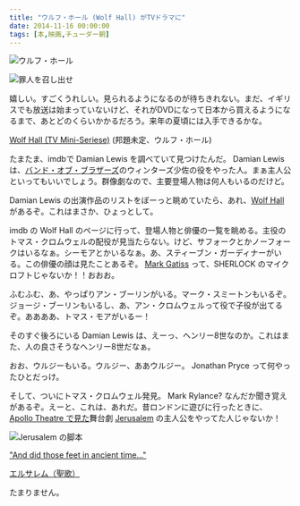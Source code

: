 ```yaml
---
title: "ウルフ・ホール (Wolf Hall) がTVドラマに"
date: 2014-11-16 00:00:00
tags: [本,映画,チューダー朝]
---
```


![ウルフ・ホール](https://res.cloudinary.com/di7y4t4ad/image/upload/article/21/img1-thumb.jpg)

![罪人を召し出せ](https://res.cloudinary.com/di7y4t4ad/image/upload/article/21/img2-thumb.jpg)

  


嬉しい。すごくうれしい。見られるようになるのが待ちきれない。まだ、イギリスでも放送は始まっていないけど、それがDVDになって日本から買えるようになるまで、あとどのくらいかかるだろう。来年の夏頃には入手できるかな。 

  


[Wolf Hall (TV Mini-Seriese)](http://www.imdb.com/title/tt3556920/) (邦題未定、ウルフ・ホール) 

  


たまたま、imdbで Damian Lewis を調べていて見つけたんだ。 Damian Lewis は、[バンド・オブ・ブラザーズ](/2014/08/31/bandoobuburazaazunosakurafubuki.html)のウィンターズ少佐の役をやった人。まぁ主人公といってもいいでしょう。群像劇なので、主要登場人物は何人もいるのだけど。 

  


Damian Lewis の出演作品のリストをぼーっと眺めていたら、あれ、[Wolf Hall](/2013/02/03/urufuhooru.html) があるぞ。これはまさか、ひょっとして。 

  


imdb の Wolf Hall のページに行って、登場人物と俳優の一覧を眺める。主役のトマス・クロムウェルの配役が見当たらない。けど、サフォークとかノーフォークはいるなぁ。シーモアとかいるなぁ。あ、スティーブン・ガーディナーがいる。この俳優の顔は見たことあるぞ。 [Mark Gatiss](http://www.imdb.com/name/nm0309693) って、SHERLOCK のマイクロフトじゃないか！！おおお。 

  


ふむふむ、あ、やっぱりアン・ブーリンがいる。マーク・スミートンもいるぞ。ジョージ・ブーリンもいるし、あ、アン・クロムウェルって役で子役が出てるぞ。ああああ、トマス・モアがいるー！ 

  


そのすぐ後ろにいる Damian Lewis は、えーっ、ヘンリー8世なのか。これはまた、人の良さそうなヘンリー8世だなぁ。 

  


おお、ウルジーもいる。ウルジー、ああウルジー。 Jonathan Pryce って何やったひとだっけ。 

  


そして、ついにトマス・クロムウェル発見。 Mark Rylance? なんだか聞き覚えがあるぞ。えーと、これは、あれだ。昔ロンドンに遊びに行ったときに、 [Apollo Theatre で見た](/2010/04/06/jerusalem.html)舞台劇 [Jerusalem](http://www.telegraph.co.uk/culture/theatre/london-shows/7205537/Jerusalem-at-the-Apollo-Theatre-review.html) の主人公をやってた人じゃないか！ 

  


![Jerusalem の脚本](https://res.cloudinary.com/di7y4t4ad/image/upload/article/21/img3-thumb.jpg)

  


["And did those feet in ancient time..."](https://www.youtube.com/watch?v=bKaJ4b0XYmI)

  


[エルサレム（聖歌）](http://ja.wikipedia.org/wiki/%E3%82%A8%E3%83%AB%E3%82%B5%E3%83%AC%E3%83%A0_%28%E8%81%96%E6%AD%8C%29)

  


たまりません。
